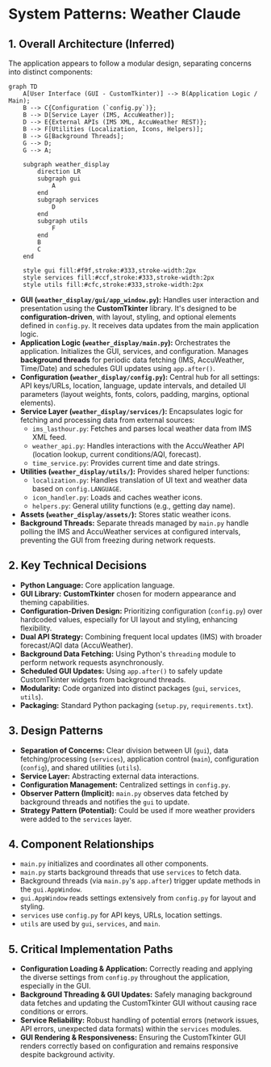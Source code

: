 # System Patterns: Weather Claude

## 1. Overall Architecture (Inferred)

The application appears to follow a modular design, separating concerns into distinct components:

```mermaid
graph TD
    A[User Interface (GUI - CustomTkinter)] --> B(Application Logic / Main);
    B --> C{Configuration (`config.py`)};
    B --> D[Service Layer (IMS, AccuWeather)];
    D --> E{External APIs (IMS XML, AccuWeather REST)};
    B --> F[Utilities (Localization, Icons, Helpers)];
    B --> G[Background Threads];
    G --> D;
    G --> A;

    subgraph weather_display
        direction LR
        subgraph gui
            A
        end
        subgraph services
            D
        end
        subgraph utils
            F
        end
        B
        C
    end

    style gui fill:#f9f,stroke:#333,stroke-width:2px
    style services fill:#ccf,stroke:#333,stroke-width:2px
    style utils fill:#cfc,stroke:#333,stroke-width:2px
```

- **GUI (`weather_display/gui/app_window.py`):** Handles user interaction and presentation using the **CustomTkinter** library. It's designed to be **configuration-driven**, with layout, styling, and optional elements defined in `config.py`. It receives data updates from the main application logic.
- **Application Logic (`weather_display/main.py`):** Orchestrates the application. Initializes the GUI, services, and configuration. Manages **background threads** for periodic data fetching (IMS, AccuWeather, Time/Date) and schedules GUI updates using `app.after()`.
- **Configuration (`weather_display/config.py`):** Central hub for all settings: API keys/URLs, location, language, update intervals, and detailed UI parameters (layout weights, fonts, colors, padding, margins, optional elements).
- **Service Layer (`weather_display/services/`):** Encapsulates logic for fetching and processing data from external sources:
    - `ims_lasthour.py`: Fetches and parses local weather data from IMS XML feed.
    - `weather_api.py`: Handles interactions with the AccuWeather API (location lookup, current conditions/AQI, forecast).
    - `time_service.py`: Provides current time and date strings.
- **Utilities (`weather_display/utils/`):** Provides shared helper functions:
    - `localization.py`: Handles translation of UI text and weather data based on `config.LANGUAGE`.
    - `icon_handler.py`: Loads and caches weather icons.
    - `helpers.py`: General utility functions (e.g., getting day name).
- **Assets (`weather_display/assets/`):** Stores static weather icons.
- **Background Threads:** Separate threads managed by `main.py` handle polling the IMS and AccuWeather services at configured intervals, preventing the GUI from freezing during network requests.

## 2. Key Technical Decisions

- **Python Language:** Core application language.
- **GUI Library:** **CustomTkinter** chosen for modern appearance and theming capabilities.
- **Configuration-Driven Design:** Prioritizing configuration (`config.py`) over hardcoded values, especially for UI layout and styling, enhancing flexibility.
- **Dual API Strategy:** Combining frequent local updates (IMS) with broader forecast/AQI data (AccuWeather).
- **Background Data Fetching:** Using Python's `threading` module to perform network requests asynchronously.
- **Scheduled GUI Updates:** Using `app.after()` to safely update CustomTkinter widgets from background threads.
- **Modularity:** Code organized into distinct packages (`gui`, `services`, `utils`).
- **Packaging:** Standard Python packaging (`setup.py`, `requirements.txt`).

## 3. Design Patterns

- **Separation of Concerns:** Clear division between UI (`gui`), data fetching/processing (`services`), application control (`main`), configuration (`config`), and shared utilities (`utils`).
- **Service Layer:** Abstracting external data interactions.
- **Configuration Management:** Centralized settings in `config.py`.
- **Observer Pattern (Implicit):** `main.py` observes data fetched by background threads and notifies the `gui` to update.
- **Strategy Pattern (Potential):** Could be used if more weather providers were added to the `services` layer.

## 4. Component Relationships

- `main.py` initializes and coordinates all other components.
- `main.py` starts background threads that use `services` to fetch data.
- Background threads (via `main.py`'s `app.after`) trigger update methods in the `gui.AppWindow`.
- `gui.AppWindow` reads settings extensively from `config.py` for layout and styling.
- `services` use `config.py` for API keys, URLs, location settings.
- `utils` are used by `gui`, `services`, and `main`.

## 5. Critical Implementation Paths

- **Configuration Loading & Application:** Correctly reading and applying the diverse settings from `config.py` throughout the application, especially in the GUI.
- **Background Threading & GUI Updates:** Safely managing background data fetches and updating the CustomTkinter GUI without causing race conditions or errors.
- **Service Reliability:** Robust handling of potential errors (network issues, API errors, unexpected data formats) within the `services` modules.
- **GUI Rendering & Responsiveness:** Ensuring the CustomTkinter GUI renders correctly based on configuration and remains responsive despite background activity.
